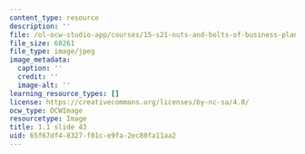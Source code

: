 ```yaml
---
content_type: resource
description: ''
file: /ol-ocw-studio-app/courses/15-s21-nuts-and-bolts-of-business-plans-january-iap-2014/65f67df48327f01ce9fa2ec80fa11aa2_Slide43.JPG
file_size: 68261
file_type: image/jpeg
image_metadata:
  caption: ''
  credit: ''
  image-alt: ''
learning_resource_types: []
license: https://creativecommons.org/licenses/by-nc-sa/4.0/
ocw_type: OCWImage
resourcetype: Image
title: 1.1 slide 43
uid: 65f67df4-8327-f01c-e9fa-2ec80fa11aa2
---
```

